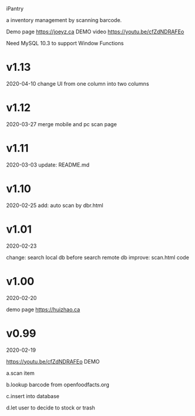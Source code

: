 iPantry

a inventory management by scanning barcode.

Demo page https://joeyz.ca
DEMO video https://youtu.be/cfZdNDRAFEo 



Need MySQL 10.3 to support Window Functions


# v1.13

2020-04-10
change UI from one column into two columns

# v1.12

2020-03-27
merge mobile and pc scan page

# v1.11

2020-03-03
update: README.md

# v1.10

2020-02-25
add: auto scan by dbr.html

# v1.01

2020-02-23

change: search local db before search remote db
improve: scan.html code

# v1.00

2020-02-20

demo page https://huizhao.ca

# v0.99

2020-02-19

https://youtu.be/cfZdNDRAFEo DEMO

a.scan item

b.lookup barcode from openfoodfacts.org

c.insert into database

d.let user to decide to stock or trash
